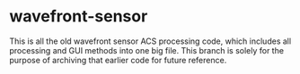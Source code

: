 # wavefront-sensor
This is all the old wavefront sensor ACS processing code, which includes all processing and GUI methods into one big file.
This branch is solely for the purpose of archiving that earlier code for future reference.
